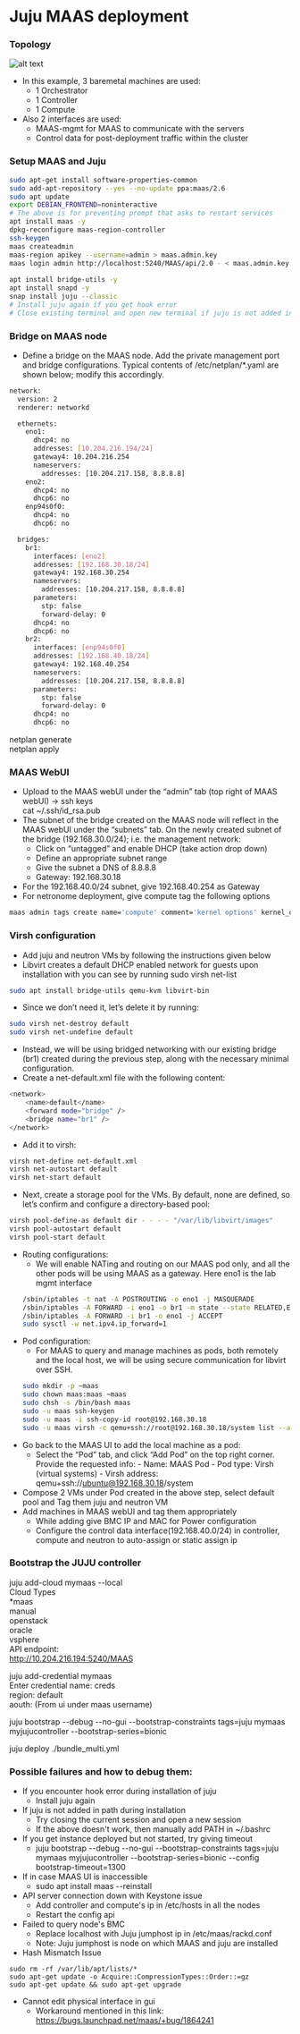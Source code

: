 # Juju MAAS deployment

### Topology

![alt text](./topology.png)

* In this example, 3 baremetal machines are used:
  * 1 Orchestrator
  * 1 Controller
  * 1 Compute
* Also 2 interfaces are used:
  * MAAS-mgmt for MAAS to communicate with the servers
  * Control data for post-deployment traffic within the cluster

### Setup MAAS and Juju

```bash
sudo apt-get install software-properties-common 
sudo add-apt-repository --yes --no-update ppa:maas/2.6 
sudo apt update 
export DEBIAN_FRONTEND=noninteractive
# The above is for preventing prompt that asks to restart services
apt install maas -y
dpkg-reconfigure maas-region-controller 
ssh-keygen 
maas createadmin 
maas-region apikey --username=admin > maas.admin.key 
maas login admin http://localhost:5240/MAAS/api/2.0 - < maas.admin.key
 
apt install bridge-utils -y 
apt install snapd -y 
snap install juju --classic
# Install juju again if you get hook error
# Close existing terminal and open new terminal if juju is not added in PATH 

```

### Bridge on MAAS node

* Define a bridge on the MAAS node. Add the private management port and bridge configurations. Typical contents of /etc/netplan/*.yaml are shown below; modify this accordingly.

```bash
network:
  version: 2
  renderer: networkd

  ethernets:
    eno1:
      dhcp4: no
      addresses: [10.204.216.194/24]
      gateway4: 10.204.216.254
      nameservers:
        addresses: [10.204.217.158, 8.8.8.8]
    eno2:
      dhcp4: no
      dhcp6: no
    enp94s0f0:
      dhcp4: no
      dhcp6: no

  bridges:
    br1:
      interfaces: [eno2]
      addresses: [192.168.30.18/24]
      gateway4: 192.168.30.254
      nameservers:
        addresses: [10.204.217.158, 8.8.8.8]
      parameters:
        stp: false
        forward-delay: 0
      dhcp4: no
      dhcp6: no
    br2:
      interfaces: [enp94s0f0]
      addresses: [192.168.40.18/24]
      gateway4: 192.168.40.254
      nameservers:
        addresses: [10.204.217.158, 8.8.8.8]
      parameters:
        stp: false
        forward-delay: 0
      dhcp4: no
      dhcp6: no
```
netplan generate \
netplan apply

### MAAS WebUI

* Upload to the MAAS webUI under the “admin” tab (top right of MAAS webUI) -> ssh keys \
cat ~/.ssh/id_rsa.pub
* The subnet of the bridge created on the MAAS node will reflect in the MAAS webUI under the “subnets” tab. On the newly created subnet of the bridge (192.168.30.0/24); i.e. the management network:
  * Click on “untagged” and enable DHCP (take action drop down)
  * Define an appropriate subnet range
  * Give the subnet a DNS of 8.8.8.8
  * Gateway: 192.168.30.18
* For the 192.168.40.0/24 subnet, give 192.168.40.254 as Gateway
* For netronome deployment, give compute tag the following options
```sh
maas admin tags create name='compute' comment='kernel options' kernel_opts='intel_iommu=on iommu=pt default_hugepagesz=2M hugepagesz=2M hugepages=8192'
```

### Virsh configuration

* Add juju and neutron VMs by following the instructions given below
* Libvirt creates a default DHCP enabled network for guests upon installation with you can see by running sudo virsh net-list
```bash
sudo apt install bridge-utils qemu-kvm libvirt-bin
```
* Since we don’t need it, let’s delete it by running:
```bash
sudo virsh net-destroy default  
sudo virsh net-undefine default
```
* Instead, we will be using bridged networking with our existing bridge (br1) created during the previous step, along with the necessary minimal configuration.
* Create a net-default.xml file with the following content:
```bash
<network>  
    <name>default</name>  
    <forward mode="bridge" />  
    <bridge name="br1" />  
</network>
```
* Add it to virsh:
```bash
virsh net-define net-default.xml
virsh net-autostart default  
virsh net-start default
```
* Next, create a storage pool for the VMs. By default, none are defined, so let’s confirm and configure a directory-based pool:
```bash
virsh pool-define-as default dir - - - - "/var/lib/libvirt/images"  
virsh pool-autostart default  
virsh pool-start default
```
* Routing configurations:
  * We will enable NATing and routing on our MAAS pod only, and all the other pods will be using MAAS as a gateway. Here eno1 is the lab mgmt interface
  ```bash
  /sbin/iptables -t nat -A POSTROUTING -o eno1 -j MASQUERADE
  /sbin/iptables -A FORWARD -i eno1 -o br1 -m state --state RELATED,ESTABLISHED -j ACCEPT
  /sbin/iptables -A FORWARD -i br1 -o eno1 -j ACCEPT
  sudo sysctl -w net.ipv4.ip_forward=1
  ```
* Pod configuration:
  * For MAAS to query and manage machines as pods, both remotely and the local host, we will be using secure communication for libvirt over SSH.
  ```bash
  sudo mkdir -p ~maas
  sudo chown maas:maas ~maas
  sudo chsh -s /bin/bash maas
  sudo -u maas ssh-keygen
  sudo -u maas -i ssh-copy-id root@192.168.30.18
  sudo -u maas virsh -c qemu+ssh://root@192.168.30.18/system list --all
  ```
* Go back to the MAAS UI to add the local machine as a pod:
  * Select the “Pod” tab, and click “Add Pod” on the top right corner. Provide the requested info: - Name: MAAS Pod - Pod type: Virsh (virtual systems) - Virsh address: qemu+ssh://ubuntu@192.168.30.18/system
* Compose 2 VMs under Pod created in the above step, select default pool and Tag them juju and neutron VM 
* Add machines in MAAS webUI and tag them appropriately
  * While adding give BMC IP and MAC for Power configuration
  * Configure the control data interface(192.168.40.0/24) in controller, compute and neutron to auto-assign or static assign ip

### Bootstrap the JUJU controller

juju add-cloud mymaas --local\
Cloud Types \
  *maas \
  manual \
  openstack \
  oracle \
  vsphere \
API endpoint: \
http://10.204.216.194:5240/MAAS

juju add-credential mymaas \
Enter credential name: creds \
region: default \
aouth: (From ui under maas username) 

juju bootstrap --debug --no-gui --bootstrap-constraints tags=juju mymaas myjujucontroller --bootstrap-series=bionic

juju deploy ./bundle_multi.yml

### Possible failures and how to debug them:

* If you encounter hook error during installation of juju
  * Install juju again 
* If juju is not added in path during installation
  * Try closing the current session and open a new session
  * If the above doesn't work, then manually add PATH in ~/.bashrc
* If you get instance deployed but not started, try giving timeout
  * juju bootstrap --debug --no-gui --bootstrap-constraints tags=juju mymaas myjujucontroller --bootstrap-series=bionic --config bootstrap-timeout=1300
* If in case MAAS UI is inaccessible
  * sudo apt install maas --reinstall
* API server connection down with Keystone issue
  * Add controller and compute's ip in /etc/hosts in all the nodes
  * Restart the config api
* Failed to query node's BMC
  * Replace localhost with Juju jumphost ip in /etc/maas/rackd.conf
  * Note: Juju jumphost is node on which MAAS and juju are installed
* Hash Mismatch Issue
```
sudo rm -rf /var/lib/apt/lists/*
sudo apt-get update -o Acquire::CompressionTypes::Order::=gz
sudo apt-get update && sudo apt-get upgrade
```
* Cannot edit physical interface in gui 
  * Workaround mentioned in this link: https://bugs.launchpad.net/maas/+bug/1864241